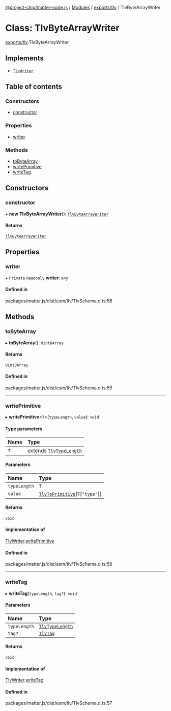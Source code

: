 [@project-chip/matter-node.js](../README.md) / [Modules](../modules.md) / [exports/tlv](../modules/exports_tlv.md) / TlvByteArrayWriter

# Class: TlvByteArrayWriter

[exports/tlv](../modules/exports_tlv.md).TlvByteArrayWriter

## Implements

- [`TlvWriter`](../interfaces/exports_tlv.TlvWriter.md)

## Table of contents

### Constructors

- [constructor](exports_tlv.TlvByteArrayWriter.md#constructor)

### Properties

- [writer](exports_tlv.TlvByteArrayWriter.md#writer)

### Methods

- [toByteArray](exports_tlv.TlvByteArrayWriter.md#tobytearray)
- [writePrimitive](exports_tlv.TlvByteArrayWriter.md#writeprimitive)
- [writeTag](exports_tlv.TlvByteArrayWriter.md#writetag)

## Constructors

### constructor

• **new TlvByteArrayWriter**(): [`TlvByteArrayWriter`](exports_tlv.TlvByteArrayWriter.md)

#### Returns

[`TlvByteArrayWriter`](exports_tlv.TlvByteArrayWriter.md)

## Properties

### writer

• `Private` `Readonly` **writer**: `any`

#### Defined in

packages/matter.js/dist/esm/tlv/TlvSchema.d.ts:56

## Methods

### toByteArray

▸ **toByteArray**(): `Uint8Array`

#### Returns

`Uint8Array`

#### Defined in

packages/matter.js/dist/esm/tlv/TlvSchema.d.ts:59

___

### writePrimitive

▸ **writePrimitive**\<`T`\>(`typeLength`, `value`): `void`

#### Type parameters

| Name | Type |
| :------ | :------ |
| `T` | extends [`TlvTypeLength`](../modules/exports_tlv.md#tlvtypelength) |

#### Parameters

| Name | Type |
| :------ | :------ |
| `typeLength` | `T` |
| `value` | [`TlvToPrimitive`](../modules/exports_tlv.md#tlvtoprimitive)[`T`[``"type"``]] |

#### Returns

`void`

#### Implementation of

[TlvWriter](../interfaces/exports_tlv.TlvWriter.md).[writePrimitive](../interfaces/exports_tlv.TlvWriter.md#writeprimitive)

#### Defined in

packages/matter.js/dist/esm/tlv/TlvSchema.d.ts:58

___

### writeTag

▸ **writeTag**(`typeLength`, `tag?`): `void`

#### Parameters

| Name | Type |
| :------ | :------ |
| `typeLength` | [`TlvTypeLength`](../modules/exports_tlv.md#tlvtypelength) |
| `tag?` | [`TlvTag`](../modules/exports_tlv.md#tlvtag) |

#### Returns

`void`

#### Implementation of

[TlvWriter](../interfaces/exports_tlv.TlvWriter.md).[writeTag](../interfaces/exports_tlv.TlvWriter.md#writetag)

#### Defined in

packages/matter.js/dist/esm/tlv/TlvSchema.d.ts:57
